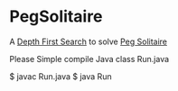 # PegSolitaire

A <a href="https://en.wikipedia.org/wiki/Depth-first_search">Depth First Search</a> to solve <a href="https://en.wikipedia.org/wiki/Peg_solitaire">Peg Solitaire</a>

Please Simple compile Java class Run.java

$ javac Run.java
$ java Run
